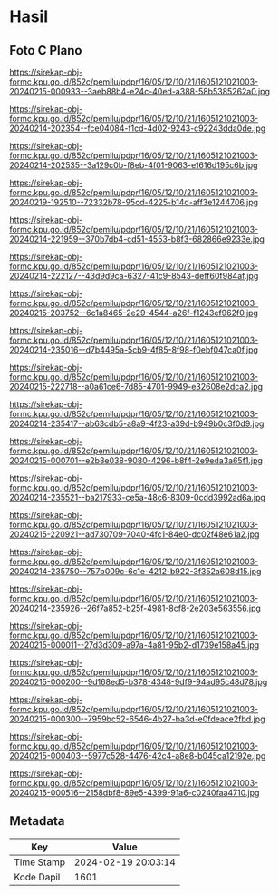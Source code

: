 # Hasil

## Foto C Plano

https://sirekap-obj-formc.kpu.go.id/852c/pemilu/pdpr/16/05/12/10/21/1605121021003-20240215-000933--3aeb88b4-e24c-40ed-a388-58b5385262a0.jpg

https://sirekap-obj-formc.kpu.go.id/852c/pemilu/pdpr/16/05/12/10/21/1605121021003-20240214-202354--fce04084-f1cd-4d02-9243-c92243dda0de.jpg

https://sirekap-obj-formc.kpu.go.id/852c/pemilu/pdpr/16/05/12/10/21/1605121021003-20240214-202535--3a129c0b-f8eb-4f01-9063-e1616d195c6b.jpg

https://sirekap-obj-formc.kpu.go.id/852c/pemilu/pdpr/16/05/12/10/21/1605121021003-20240219-192510--72332b78-95cd-4225-b14d-aff3e1244706.jpg

https://sirekap-obj-formc.kpu.go.id/852c/pemilu/pdpr/16/05/12/10/21/1605121021003-20240214-221959--370b7db4-cd51-4553-b8f3-682866e9233e.jpg

https://sirekap-obj-formc.kpu.go.id/852c/pemilu/pdpr/16/05/12/10/21/1605121021003-20240214-222127--43d9d9ca-6327-41c9-8543-deff60f984af.jpg

https://sirekap-obj-formc.kpu.go.id/852c/pemilu/pdpr/16/05/12/10/21/1605121021003-20240215-203752--6c1a8465-2e29-4544-a26f-f1243ef962f0.jpg

https://sirekap-obj-formc.kpu.go.id/852c/pemilu/pdpr/16/05/12/10/21/1605121021003-20240214-235016--d7b4495a-5cb9-4f85-8f98-f0ebf047ca0f.jpg

https://sirekap-obj-formc.kpu.go.id/852c/pemilu/pdpr/16/05/12/10/21/1605121021003-20240215-222718--a0a61ce6-7d85-4701-9949-e32608e2dca2.jpg

https://sirekap-obj-formc.kpu.go.id/852c/pemilu/pdpr/16/05/12/10/21/1605121021003-20240214-235417--ab63cdb5-a8a9-4f23-a39d-b949b0c3f0d9.jpg

https://sirekap-obj-formc.kpu.go.id/852c/pemilu/pdpr/16/05/12/10/21/1605121021003-20240215-000701--e2b8e038-9080-4296-b8f4-2e9eda3a65f1.jpg

https://sirekap-obj-formc.kpu.go.id/852c/pemilu/pdpr/16/05/12/10/21/1605121021003-20240214-235521--ba217933-ce5a-48c6-8309-0cdd3992ad6a.jpg

https://sirekap-obj-formc.kpu.go.id/852c/pemilu/pdpr/16/05/12/10/21/1605121021003-20240215-220921--ad730709-7040-4fc1-84e0-dc02f48e61a2.jpg

https://sirekap-obj-formc.kpu.go.id/852c/pemilu/pdpr/16/05/12/10/21/1605121021003-20240214-235750--757b009c-6c1e-4212-b922-3f352a608d15.jpg

https://sirekap-obj-formc.kpu.go.id/852c/pemilu/pdpr/16/05/12/10/21/1605121021003-20240214-235926--26f7a852-b25f-4981-8cf8-2e203e563556.jpg

https://sirekap-obj-formc.kpu.go.id/852c/pemilu/pdpr/16/05/12/10/21/1605121021003-20240215-000011--27d3d309-a97a-4a81-95b2-d1739e158a45.jpg

https://sirekap-obj-formc.kpu.go.id/852c/pemilu/pdpr/16/05/12/10/21/1605121021003-20240215-000200--9d168ed5-b378-4348-9df9-94ad95c48d78.jpg

https://sirekap-obj-formc.kpu.go.id/852c/pemilu/pdpr/16/05/12/10/21/1605121021003-20240215-000300--7959bc52-6546-4b27-ba3d-e0fdeace2fbd.jpg

https://sirekap-obj-formc.kpu.go.id/852c/pemilu/pdpr/16/05/12/10/21/1605121021003-20240215-000403--5977c528-4476-42c4-a8e8-b045ca12192e.jpg

https://sirekap-obj-formc.kpu.go.id/852c/pemilu/pdpr/16/05/12/10/21/1605121021003-20240215-000516--2158dbf8-89e5-4399-91a6-c0240faa4710.jpg


## Metadata

| Key        | Value               |
| ---------- | ------------------- |
| Time Stamp | 2024-02-19 20:03:14 |
| Kode Dapil | 1601                |




